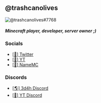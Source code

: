 ## @trashcanolives
![@trashcanolives#7768](https://github-readme-stats.vercel.app/api?username=trashcanolives&count_private=true&show_icons=true&theme=cobalt)
#### *Minecraft player, developer, server owner ;)*
### Socials
- [[💬] Twitter](https://twitter.com/trashcanolives)
- [[🎥] YT](https://www.youtube.com/channel/UCZ1e_i3poYcp3xp6bZzlO-A?view_as=subscriber)
- [[🧑] NameMC](https://namemc.com/trashcanolives)

### Discords
- [[🌎] 3d4h Discord](https://3d4h.world/discord)
- [[🎥] YT Discord](https://discord.com/invite/BpmTS3R)


